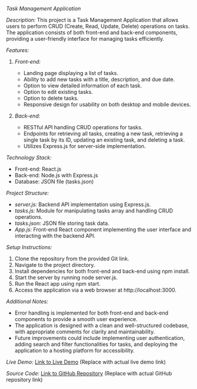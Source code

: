 *Task Management Application*

*Description:*
This project is a Task Management Application that allows users to perform CRUD (Create, Read, Update, Delete) operations on tasks. The application consists of both front-end and back-end components, providing a user-friendly interface for managing tasks efficiently.

*Features:*
1. *Front-end:*
   - Landing page displaying a list of tasks.
   - Ability to add new tasks with a title, description, and due date.
   - Option to view detailed information of each task.
   - Option to edit existing tasks.
   - Option to delete tasks.
   - Responsive design for usability on both desktop and mobile devices.

2. *Back-end:*
   - RESTful API handling CRUD operations for tasks.
   - Endpoints for retrieving all tasks, creating a new task, retrieving a single task by its ID, updating an existing task, and deleting a task.
   - Utilizes Express.js for server-side implementation.

*Technology Stack:*
- Front-end: React.js
- Back-end: Node.js with Express.js
- Database: JSON file (tasks.json)

*Project Structure:*
- *server.js:* Backend API implementation using Express.js.
- *tasks.js:* Module for manipulating tasks array and handling CRUD operations.
- *tasks.json:* JSON file storing task data.
- *App.js:* Front-end React component implementing the user interface and interacting with the backend API.

*Setup Instructions:*
1. Clone the repository from the provided Git link.
2. Navigate to the project directory.
3. Install dependencies for both front-end and back-end using npm install.
4. Start the server by running node server.js.
5. Run the React app using npm start.
6. Access the application via a web browser at http://localhost:3000.

*Additional Notes:*
- Error handling is implemented for both front-end and back-end components to provide a smooth user experience.
- The application is designed with a clean and well-structured codebase, with appropriate comments for clarity and maintainability.
- Future improvements could include implementing user authentication, adding search and filter functionalities for tasks, and deploying the application to a hosting platform for accessibility.

*Live Demo:*
[Link to Live Demo](#) (Replace with actual live demo link)

*Source Code:*
[Link to GitHub Repository](#) (Replace with actual GitHub repository link)
